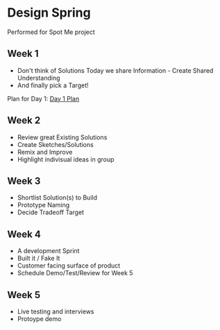 # Design Spring
Performed for Spot Me project

## Week 1
* Don't think of Solutions Today
   we share Information - Create Shared Understanding
* And finally pick a Target!

Plan for Day 1: [Day 1 Plan](./day-1)

## Week 2
* Review great Existing Solutions
* Create Sketches/Solutions
* Remix and Improve
* Highlight indivisual ideas in group

## Week 3
* Shortlist Solution(s) to Build
* Prototype Naming
* Decide Tradeoff Target

## Week 4
* A development Sprint
* Built it / Fake It
* Customer facing surface of product
* Schedule Demo/Test/Review for Week 5
  
## Week 5
* Live testing and interviews 
* Protoype demo
